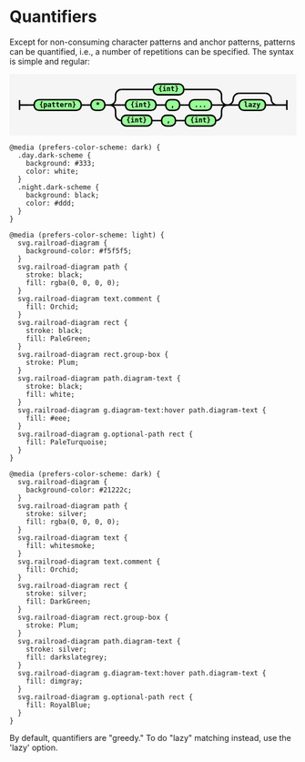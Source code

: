 # Quantifiers

Except for non-consuming character patterns and anchor patterns, patterns can be quantified,
i.e., a number of repetitions can be specified.
The syntax is simple and regular:

<svg xmlns="http://www.w3.org/2000/svg" xmlns:xlink="http://www.w3.org/1999/xlink" class="railroad-diagram" width="588.5" height="126" viewBox="0 0 588.5 126">
  <g transform="translate(.5 .5)">
    <g>
      <path d="M20 53v20m0 -10h20"></path>
    </g>
    <path d="M40 63h10"></path>
    <g class="terminal ">
      <path d="M50 63h0"></path>
      <path d="M146.5 63h0"></path>
      <rect x="50" y="52" width="96.5" height="22" rx="10" ry="10"></rect>
      <text x="98.25" y="67">{pattern}</text>
    </g>
    <path d="M146.5 63h10"></path>
    <path d="M156.5 63h10"></path>
    <g class="terminal ">
      <path d="M166.5 63h0"></path>
      <path d="M195 63h0"></path>
      <rect x="166.5" y="52" width="28.5" height="22" rx="10" ry="10"></rect>
      <text x="180.75" y="67">&#42;</text>
    </g>
    <path d="M195 63h10"></path>
    <g>
      <path d="M205 63h0"></path>
      <path d="M446.5 63h0"></path>
      <path d="M205 63a12 12 0 0 0 12 -12v-8a12 12 0 0 1 12 -12"></path>
      <g class="terminal ">
        <path d="M229 31h65.5"></path>
        <path d="M357 31h65.5"></path>
        <rect x="294.5" y="20" width="62.5" height="22" rx="10" ry="10"></rect>
        <text x="325.75" y="35">{int}</text>
      </g>
      <path d="M422.5 31a12 12 0 0 1 12 12v8a12 12 0 0 0 12 12"></path>
      <path d="M205 63h24"></path>
      <g>
        <path d="M229 63h8.5"></path>
        <path d="M414 63h8.5"></path>
        <g class="terminal ">
          <path d="M237.5 63h0"></path>
          <path d="M300 63h0"></path>
          <rect x="237.5" y="52" width="62.5" height="22" rx="10" ry="10"></rect>
          <text x="268.75" y="67">{int}</text>
        </g>
        <path d="M300 63h10"></path>
        <path d="M310 63h10"></path>
        <g class="terminal ">
          <path d="M320 63h0"></path>
          <path d="M348.5 63h0"></path>
          <rect x="320" y="52" width="28.5" height="22" rx="10" ry="10"></rect>
          <text x="334.25" y="67">,</text>
        </g>
        <path d="M348.5 63h10"></path>
        <path d="M358.5 63h10"></path>
        <g class="terminal ">
          <path d="M368.5 63h0"></path>
          <path d="M414 63h0"></path>
          <rect x="368.5" y="52" width="45.5" height="22" rx="10" ry="10"></rect>
          <text x="391.25" y="67">...</text>
        </g>
      </g>
      <path d="M422.5 63h24"></path>
      <path d="M205 63a12 12 0 0 1 12 12v8a12 12 0 0 0 12 12"></path>
      <g>
        <path d="M229 95h0"></path>
        <path d="M422.5 95h0"></path>
        <g class="terminal ">
          <path d="M229 95h0"></path>
          <path d="M291.5 95h0"></path>
          <rect x="229" y="84" width="62.5" height="22" rx="10" ry="10"></rect>
          <text x="260.25" y="99">{int}</text>
        </g>
        <path d="M291.5 95h10"></path>
        <path d="M301.5 95h10"></path>
        <g class="terminal ">
          <path d="M311.5 95h0"></path>
          <path d="M340 95h0"></path>
          <rect x="311.5" y="84" width="28.5" height="22" rx="10" ry="10"></rect>
          <text x="325.75" y="99">,</text>
        </g>
        <path d="M340 95h10"></path>
        <path d="M350 95h10"></path>
        <g class="terminal ">
          <path d="M360 95h0"></path>
          <path d="M422.5 95h0"></path>
          <rect x="360" y="84" width="62.5" height="22" rx="10" ry="10"></rect>
          <text x="391.25" y="99">{int}</text>
        </g>
      </g>
      <path d="M422.5 95a12 12 0 0 0 12 -12v-8a12 12 0 0 1 12 -12"></path>
    </g>
    <g>
      <path d="M446.5 63h0"></path>
      <path d="M548.5 63h0"></path>
      <path d="M446.5 63a12 12 0 0 0 12 -12v0a12 12 0 0 1 12 -12"></path>
      <g>
        <path d="M470.5 39h54"></path>
      </g>
      <path d="M524.5 39a12 12 0 0 1 12 12v0a12 12 0 0 0 12 12"></path>
      <path d="M446.5 63h24"></path>
      <g class="terminal ">
        <path d="M470.5 63h0"></path>
        <path d="M524.5 63h0"></path>
        <rect x="470.5" y="52" width="54" height="22" rx="10" ry="10"></rect>
        <text x="497.5" y="67">lazy</text>
      </g>
      <path d="M524.5 63h24"></path>
    </g>
    <path d="M 548.5 63 h 20 m 0 -10 v 20"></path>
  </g>
  <style>
    svg.railroad-diagram {
      background-color: #f5f5f5;
    }
    svg.railroad-diagram path {
      stroke-width: 3;
      stroke: black;
      fill: rgba(0, 0, 0, 0);
    }
    svg.railroad-diagram text {
      font: bold 14px monospace;
      text-anchor: middle;
      white-space: pre;
    }
    svg.railroad-diagram text.diagram-text {
      font-size: 12px;
    }
    svg.railroad-diagram text.diagram-arrow {
      font-size: 16px;
    }
    svg.railroad-diagram text.label {
      text-anchor: start;
    }
    svg.railroad-diagram text.comment {
      font: bold 12px monospace;
      fill: Orchid;
    }
    svg.railroad-diagram rect {
      stroke-width: 3;
      stroke: black;
      fill: PaleGreen;
    }
    svg.railroad-diagram rect.group-box {
      stroke: Plum;
      stroke-dasharray: 10 5;
      fill: none;
    }
    svg.railroad-diagram path.diagram-text {
      stroke-width: 3;
      stroke: black;
      fill: white;
      cursor: help;
    }
    svg.railroad-diagram g.diagram-text:hover path.diagram-text {
      fill: #eee;
    }
    svg.railroad-diagram g.optional-path rect {
      fill: PaleTurquoise;
    }
    
    @media (prefers-color-scheme: dark) {
      .day.dark-scheme {
        background: #333;
        color: white;
      }
      .night.dark-scheme {
        background: black;
        color: #ddd;
      }
    }
    
    @media (prefers-color-scheme: light) {
      svg.railroad-diagram {
        background-color: #f5f5f5;
      }
      svg.railroad-diagram path {
        stroke: black;
        fill: rgba(0, 0, 0, 0);
      }
      svg.railroad-diagram text.comment {
        fill: Orchid;
      }
      svg.railroad-diagram rect {
        stroke: black;
        fill: PaleGreen;
      }
      svg.railroad-diagram rect.group-box {
        stroke: Plum;
      }
      svg.railroad-diagram path.diagram-text {
        stroke: black;
        fill: white;
      }
      svg.railroad-diagram g.diagram-text:hover path.diagram-text {
        fill: #eee;
      }
      svg.railroad-diagram g.optional-path rect {
        fill: PaleTurquoise;
      }
    }
    
    @media (prefers-color-scheme: dark) {
      svg.railroad-diagram {
        background-color: #21222c;
      }
      svg.railroad-diagram path {
        stroke: silver;
        fill: rgba(0, 0, 0, 0);
      }
      svg.railroad-diagram text {
        fill: whitesmoke;
      }
      svg.railroad-diagram text.comment {
        fill: Orchid;
      }
      svg.railroad-diagram rect {
        stroke: silver;
        fill: DarkGreen;
      }
      svg.railroad-diagram rect.group-box {
        stroke: Plum;
      }
      svg.railroad-diagram path.diagram-text {
        stroke: silver;
        fill: darkslategrey;
      }
      svg.railroad-diagram g.diagram-text:hover path.diagram-text {
        fill: dimgray;
      }
      svg.railroad-diagram g.optional-path rect {
        fill: RoyalBlue;
      }
    }
  </style>
</svg>

By default, quantifiers are "greedy." To do "lazy" matching instead, use the 'lazy' option.